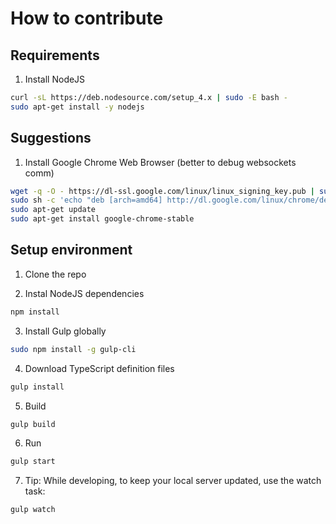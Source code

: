 # How to contribute

## Requirements

1. Install NodeJS
```sh
curl -sL https://deb.nodesource.com/setup_4.x | sudo -E bash -
sudo apt-get install -y nodejs
```

## Suggestions

1. Install Google Chrome Web Browser (better to debug websockets comm)
```sh
wget -q -O - https://dl-ssl.google.com/linux/linux_signing_key.pub | sudo apt-key add -
sudo sh -c 'echo "deb [arch=amd64] http://dl.google.com/linux/chrome/deb/ stable main" >> /etc/apt/sources.list.d/google-chrome.list'
sudo apt-get update               
sudo apt-get install google-chrome-stable
```

## Setup environment

1. Clone the repo

2. Instal NodeJS dependencies
  ```sh
  npm install
  ```
  
3. Install Gulp globally
  ```sh
  sudo npm install -g gulp-cli
  ```
  
4. Download TypeScript definition files
  ```sh
  gulp install
  ```
  
5. Build
  ```sh
  gulp build
  ```
  
6. Run
  ```sh
  gulp start
  ```
  
7. Tip: While developing, to keep your local server updated, use the watch task:
  ```sh
  gulp watch
  ```
